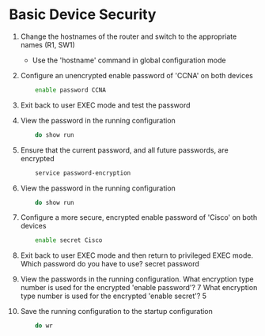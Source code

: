 # Basic Device Security

1. Change the hostnames of the router and switch to the appropriate names (R1, SW1)
     * Use the 'hostname' command in global configuration mode

2.  Configure an unencrypted enable password of 'CCNA' on both devices
	```sh
		enable password CCNA
	```

3. Exit back to user EXEC mode and test the password

4.  View the password in the running configuration
	```sh
		do show run
	```

5. Ensure that the current password, and all future passwords, are encrypted
	```sh
		service password-encryption 
	```

6. View the password in the running configuration
	```sh
		do show run
	```

7. Configure a more secure, encrypted enable password of 'Cisco' on both devices
	```sh
		enable secret Cisco
	```

8. Exit back to user EXEC mode and then return to privileged EXEC mode.
    Which password do you have to use?
	secret password
9. View the passwords in the running configuration.
     What encryption type number is used for the encrypted 'enable password'?
		7
     What encryption type number is used for the encrypted 'enable secret'?
		5

10. Save the running configuration to the startup configuration
	```sh
		do wr
	```